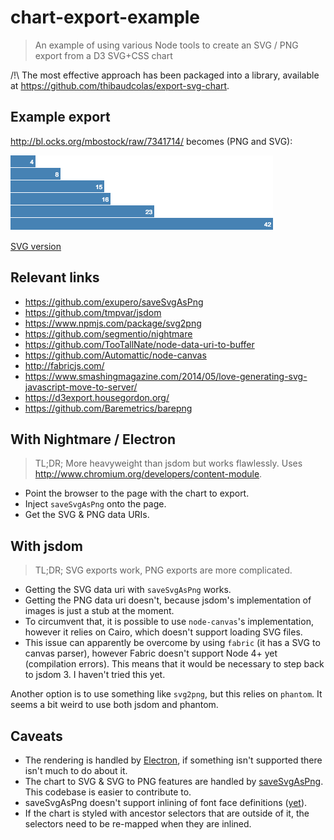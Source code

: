 chart-export-example
====================

> An example of using various Node tools to create an SVG / PNG export from a D3 SVG+CSS chart

/!\ The most effective approach has been packaged into a library, available at https://github.com/thibaudcolas/export-svg-chart.

## Example export

http://bl.ocks.org/mbostock/raw/7341714/ becomes (PNG and SVG):

![Example export PNG](test-nightmare.png)

[SVG version](test-nightmare.svg)

## Relevant links

- https://github.com/exupero/saveSvgAsPng
- https://github.com/tmpvar/jsdom
- https://www.npmjs.com/package/svg2png
- https://github.com/segmentio/nightmare
- https://github.com/TooTallNate/node-data-uri-to-buffer
- https://github.com/Automattic/node-canvas
- http://fabricjs.com/
- https://www.smashingmagazine.com/2014/05/love-generating-svg-javascript-move-to-server/
- https://d3export.housegordon.org/
- https://github.com/Baremetrics/barepng

## With Nightmare / Electron

> TL;DR; More heavyweight than jsdom but works flawlessly. Uses http://www.chromium.org/developers/content-module.

- Point the browser to the page with the chart to export.
- Inject `saveSvgAsPng` onto the page.
- Get the SVG & PNG data URIs.

## With jsdom

>TL;DR; SVG exports work, PNG exports are more complicated.

- Getting the SVG data uri with `saveSvgAsPng` works.
- Getting the PNG data uri doesn't, because jsdom's implementation of images is just a stub at the moment.
- To circumvent that, it is possible to use `node-canvas`'s implementation, however it relies on Cairo, which doesn't support loading SVG files.
- This issue can apparently be overcome by using `fabric` (it has a SVG to canvas parser), however Fabric doesn't support Node 4+ yet (compilation errors). This means that it would be necessary to step back to jsdom 3. I haven't tried this yet.

Another option is to use something like `svg2png`, but this relies on `phantom`. It seems a bit weird to use both jsdom and phantom.

## Caveats

- The rendering is handled by [Electron](http://electron.atom.io/), if something isn't supported there isn't much to do about it.
- The chart to SVG & SVG to PNG features are handled by [saveSvgAsPng](https://github.com/exupero/saveSvgAsPng). This codebase is easier to contribute to.
- saveSvgAsPng doesn't support inlining of font face definitions ([yet](https://github.com/exupero/saveSvgAsPng/pull/29)).
- If the chart is styled with ancestor selectors that are outside of it, the selectors need to be re-mapped when they are inlined.
